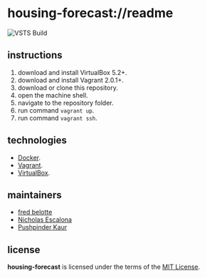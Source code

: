 # housing-forecast://readme

![VSTS Build](https://revaturecloud.visualstudio.com/_apis/public/build/definitions/d855526e-9383-4083-b98f-6db0f33ff138/10/badge)

## instructions
1. download and install VirtualBox 5.2+.
1. download and install Vagrant 2.0.1+.
1. download or clone this repository.
1. open the machine shell.
1. navigate to the repository folder.
1. run command `vagrant up`.
1. run command `vagrant ssh`.

## technologies
+ [Docker](https://www.docker.com/).
+ [Vagrant](https://www.vagrantup.com/).
+ [VirtualBox](https://www.virtualbox.org/).

## maintainers
+ [fred belotte](https://github.com/fredbelotte)
+ [Nicholas Escalona](https://github.com/escalonn)
+ [Pushpinder Kaur](https://github.com/kaurrevature)

## license
__housing-forecast__ is licensed under the terms of the [MIT License](https://github.com/revaturecloud/housing-forecast/blob/master/LICENSE).

